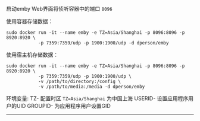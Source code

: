 启动emby Web界面将侦听容器中的端口 `8096`

使用容器存储数据：

```  
sudo docker run -it --name emby -e TZ=Asia/Shanghai -p 8096:8096 -p 8920:8920 \
            -p 7359:7359/udp -p 1900:1900/udp -d dperson/emby
```

              
              
              
              
使用宿主机存储数据：
```
sudo docker run -it --name emby -e TZ=Asia/Shanghai -p 8096:8096 -p 8920:8920 \
            -p 7359:7359/udp -p 1900:1900/udp \
            -v /path/to/directory:/config \
            -v /path/to/media:/media -d dperson/emby
```





环境变量:
TZ- 配置时区 `TZ=Asia/Shanghai` 为中国上海
USERID- 设置应用程序用户的UID
GROUPID- 为应用程序用户设置GID          








---  
